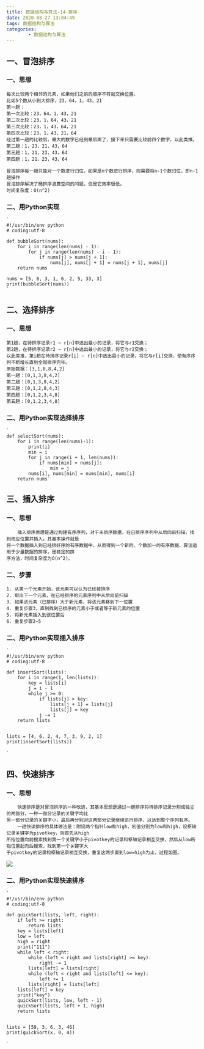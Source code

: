 ```yaml
---
title: 数据结构与算法-14-排序
date: 2020-08-27 13:04:49
tags: 数据结构与算法
categories:
        - 数据结构与算法
---
```

## 一、冒泡排序
### 一、思想
    每次比较两个相邻的元素，如果他们之前的顺序不符就交换位置。
    比如5个数从小到大排序，23，64，1，43，21
    第一趟：
    第一次比较：23，64，1，43，21
    第二次比较：23，1，64，43，21
    第三次比较：23，1，43，64，21
    第四次比较：23，1，43，21，64
    经过第一趟的比较后，最大的数字已经到最后面了，接下来只需要比较前四个数字，以此类推。
    第二趟：1，23，21，43，64
    第三趟：1，21，23，43，64
    第四趟：1，21，23，43，64

    冒泡排序每一趟只能对一个数进行归位，如果是n个数进行排序，则需要将n-1个数归位，即n-1趟操作
    冒泡排序解决了桶排序浪费空间的问题，但是它效率很低。
    时间复杂度：O(n^2)

### 二、用Python实现
    `
    #!/usr/bin/env python
    # coding:utf-8
    
    def bubbleSort(nums):
        for i in range(len(nums) - 1):
            for j in range(len(nums) - i - 1):
                if nums[j] > nums[j + 1]:
                    nums[j], nums[j + 1] = nums[j + 1], nums[j]
        return nums
    
    nums = [5, 6, 3, 1, 6, 2, 5, 33, 3]
    print(bubbleSort(nums))
    `
## 二、选择排序
### 一、思想
    第1趟，在待排序记录r1 ~ r[n]中选出最小的记录，将它与r1交换；
    第2趟，在待排序记录r2 ~ r[n]中选出最小的记录，将它与r2交换；
    以此类推，第i趟在待排序记录r[i] ~ r[n]中选出最小的记录，将它与r[i]交换，使有序序列不断增长直到全部排序完毕。
    原始数据：[3,1,0,8,4,2]
    第一趟：[0,1,3,8,4,2]
    第二趟：[0,1,3,8,4,2]
    第三趟：[0,1,2,8,4,3]
    第四趟：[0,1,2,3,4,8]
    第五趟：[0,1,2,3,4,8]
### 二、用Python实现选择排序
    `
    def selectSort(nums):
        for i in range(len(nums)-1):
            print(i)
            min = i
            for j in range(i + 1, len(nums)):
                if nums[min] > nums[j]:
                    min = j
            nums[i], nums[min] = nums[min], nums[i]
        return nums`

## 三、插入排序
### 一、思想
        插入排序原理是通过构建有序序列，对于未排序数据，在已排序序列中从后向前扫描，找到相应位置并插入。其基本操作就是
    将一个数据插入到已经排好序的有序数据中，从而得到一个新的、个数加一的有序数据，算法适用于少量数据的排序，是稳定的排
    序方法，时间复杂度为O(n^2)。
### 二、步骤
    1. 从第一个元素开始，该元素可以认为已经被排序
    2. 取出下一个元素，在已经排序的元素序列中从后向前扫描
    3. 如果该元素（已排序）大于新元素，将该元素移到下一位置
    4. 重复步骤3，直到找到已排序的元素小于或者等于新元素的位置
    5. 将新元素插入到该位置后
    6. 重复步骤2~5
### 二、用Python实现插入排序
    `
    #!/usr/bin/env python
    # coding:utf-8
    
    def insertSort(lists):
        for i in range(1, len(lists)):
            key = lists[i]
            j = i - 1
            while j >= 0:
                if lists[j] > key:
                    lists[j + 1] = lists[j]
                    lists[j] = key
                j -= 1
        return lists
    
    
    lists = [4, 6, 2, 4, 7, 3, 9, 2, 1]
    print(insertSort(lists))
`

## 四、快速排序
### 一、思想
        快速排序是对冒泡排序的一种改进，其基本思想是通过一趟排序将待排序记录分割成独立的两部分，一种一部分记录的关键字均比
    另一部分记录的关键字小，最后再分别对这两部分记录继续进行排序，以达到整个序列有序。
        一趟快读排序的具体做法是：附设两个指针low和high，初值分别为low和high，设枢轴记录关键字为pivotkey，则首先从high
    所指位置向前搜索找到第一个关键字小于pivotkey的记录和枢轴记录相互交换，然后从low所指位置起向后搜索，找到第一个关键字大
    于pivotkey的记录和枢轴记录相互交换，重复这两步直到low=high为止，过程如图。
![](http://p2lakvkq0.bkt.clouddn.com/quickSort.jpg)
### 二、用Python实现快速排序
    `
    #!/usr/bin/env python
    # coding:utf-8
    
    def quickSort(lists, left, right):
        if left >= right:
            return lists
        key = lists[left]
        low = left
        high = right
        print("111")
        while left < right:
            while (left < right and lists[right] >= key):
                right -= 1
            lists[left] = lists[right]
            while (left < right and lists[left] <= key):
                left += 1
            lists[right] = lists[left]
        lists[left] = key
        print("key")
        quickSort(lists, low, left - 1)
        quickSort(lists, left + 1, high)
        return lists
    
    
    lists = [59, 3, 6, 3, 46]
    print(quickSort(x, 0, 4))
`

